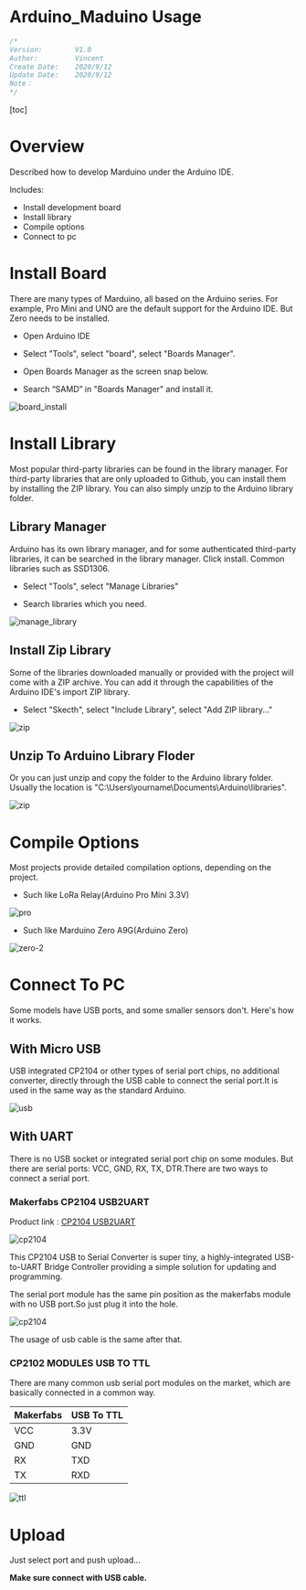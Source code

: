 # Arduino_Maduino Usage

```c++
/*
Version:		V1.0
Author:			Vincent
Create Date:	2020/9/12
Update Date:	2020/9/12
Note：
*/
```

[toc]

# Overview

Described how to develop Marduino under the Arduino IDE. 

Includes: 

- Install development board
- Install library
- Compile options
- Connect to pc

# Install Board

There are many types of Marduino, all based on the Arduino series. For example, Pro Mini and UNO are the default support for the Arduino IDE. But Zero needs to be installed.

- Open Arduino IDE
- Select "Tools", select "board", select "Boards Manager".
- Open Boards Manager as the screen snap below. 

- Search “SAMD” in "Boards Manager" and install it.

![board_install](md_pic/board_install.jpg)



# Install Library

Most popular third-party libraries can be found in the library manager. For third-party libraries that are only uploaded to Github,  you can install them by installing the ZIP library. You can also simply unzip to the Arduino library folder.

## Library Manager

Arduino has its own library manager, and for some authenticated third-party libraries, it can be searched in the library manager. Click install. Common libraries such as SSD1306.

- Select "Tools", select "Manage Libraries"

- Search libraries which you need.

![manage_library](md_pic/library.png)

## Install Zip Library

Some of the libraries downloaded manually or provided with the project will come with a ZIP archive. You can add it through the capabilities of the Arduino IDE's import ZIP library.

- Select "Skecth", select "Include Library", select "Add ZIP library..."

![zip](md_pic/zip_lib.png)

## Unzip To Arduino Library Floder

Or you can just unzip and copy the folder to the Arduino library folder. Usually the location is "C:\Users\yourname\Documents\Arduino\libraries".

![zip](md_pic/zip_lib-2.png)



# Compile Options

Most projects provide detailed compilation options, depending on the project.

- Such like LoRa Relay(Arduino Pro Mini 3.3V)

![pro](md_pic/pro.png)

- Such like Marduino Zero A9G(Arduino Zero)

![zero-2](md_pic/zero-2.png)

# Connect To PC

Some models have USB ports, and some smaller sensors don't. Here's how it works.

## With Micro USB

USB integrated CP2104 or other types of serial port chips, no additional converter, directly through the USB cable to connect the serial port.It is used in the same way as the standard Arduino.

![usb](md_pic/usb.png)

##  With UART

There is no USB socket or integrated serial port chip on some modules. But there are serial ports: VCC, GND, RX, TX, DTR.There are two ways to connect a serial port.

### Makerfabs CP2104 USB2UART

Product link : [CP2104 USB2UART](https://www.makerfabs.com/cp2104-usb-to-serial-converter.html)

![cp2104](md_pic/cp2104.png)

This CP2104 USB to Serial Converter is super tiny, a highly-integrated USB-to-UART Bridge Controller providing a simple solution for updating and programming.

The serial port module has the same pin position as the makerfabs module with no USB port.So just plug it into the hole.

![cp2104](md_pic/cp2104-2.png)

The usage of usb cable is the same after that.

### CP2102 MODULES USB TO TTL

There are many common usb serial port modules on the market, which are basically connected in a common way.

| Makerfabs | USB To TTL |
| --------- | ---------- |
| VCC       | 3.3V       |
| GND       | GND        |
| RX        | TXD        |
| TX        | RXD        |

![ttl](md_pic/ttl.png)

# Upload

Just select port and push upload...

**Make sure connect with USB cable.**